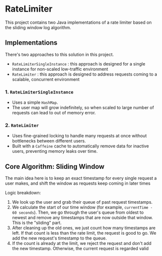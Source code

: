 # RateLimiter

This project contains two Java implementations of a rate limiter based on the sliding window log algorithm.

## Implementations

There's two approaches to this solution in this project. 
- `RateLimiterSingleInstance` : this approach is designed for a single instance for non-scaled low-traffic environment
- `RateLimiter` : this approach is designed to address requests coming to a scalable, concurrent environment


### 1. `RateLimiterSingleInstance`

*   Uses a simple `HashMap`.
*   The user map will grow indefinitely, so when scaled to large number of requests can lead to out of memory error.

### 2. `RateLimiter`

*   Uses fine-grained locking to handle many requests at once without bottlenecks between different users.
*   Built with a `Caffeine` cache to automatically remove data for inactive users, preventing memory leaks over time.


## Core Algorithm: Sliding Window

The main idea here is to keep an exact timestamp for every single request a user makes, and shift the window as requests keep coming in later times

Logic breakdown:

1.  We look up the user and grab their queue of past request timestamps.
2.  We calculate the start of our time window (for example, `currentTime - 60 seconds`). Then, we go through the user's queue from oldest to newest and remove any timestamps that are now outside that window. This is the "sliding" part.
3.  After cleaning up the old ones, we just count how many timestamps are left. If that count is less than the rate limit, the request is good to go. We add the new request's timestamp to the queue.
4.  If the count is already at the limit, we reject the request and don't add the new timestamp. Otherwise, the current request is regarded valid